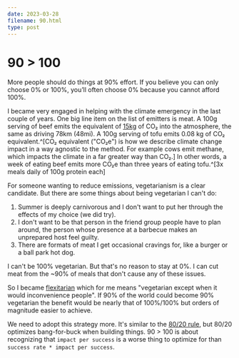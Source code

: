 ```yaml
---
date: 2023-03-28
filename: 90.html
type: post
---
```


# 90 > 100

More people should do things at 90% effort. If you believe you can only choose 0% or 100%, you’ll often choose 0% because you cannot afford 100%.

I became very engaged in helping with the climate emergency in the last couple of years. One big line item on the list of emitters is meat. A 100g serving of beef emits the equivalent of [15kg](https://www.co2everything.com/co2e-of/beef) of CO₂ into the atmosphere, the same as driving 78km (48mi). A 100g serving of tofu emits 0.08 kg of CO₂ equivalent.^[CO₂ equivalent ("CO₂e") is how we describe climate change impact in a way agnostic to the method. For example cows emit methane, which impacts the climate in a far greater way than CO₂.] In other words, a week of eating beef emits more CO₂e than three years of eating tofu.^[3x meals daily of 100g protein each]

For someone wanting to reduce emissions, vegetarianism is a clear candidate. But there are some things about being vegetarian I can't do:

1. Summer is deeply carnivorous and I don't want to put her through the effects of my choice (we did try).
2. I don't want to be that person in the friend group people have to plan around, the person whose presence at a barbecue makes an unprepared host feel guilty.
3. There are formats of meat I get occasional cravings for, like a burger or a ball park hot dog.

I can't be 100% vegetarian. But that's no reason to stay at 0%. I can cut meat from the ~90% of meals that don't cause any of these issues.

So I became [flexitarian](https://en.wikipedia.org/wiki/Flexitarianism) which for me means "vegetarian except when it would inconvenience people". If 90% of the world could become 90% vegetarian the benefit would be nearly that of 100%/100% but orders of magnitude easier to achieve.

We need to adopt this strategy more. It's similar to the [80/20 rule](https://en.wikipedia.org/80-20_rule), but 80/20 optimizes bang-for-buck when building things. 90 > 100 is about recognizing that `impact per success` is a worse thing to optimize for than `success rate * impact per success`.
